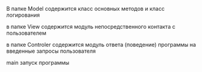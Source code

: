 
В папке Model содержится класс основных методов и класс логирования

в папке View содержится модуль непосредственного контакта с пользователем

в папке Controler содержится модуль ответа (поведение) программы на введенные запросы пользователя

main запуск программы
